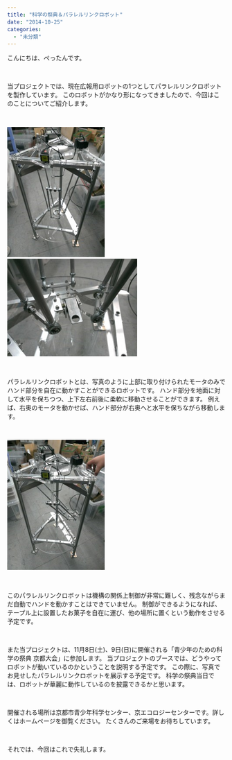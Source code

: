```yaml
---
title: "科学の祭典＆パラレルリンクロボット"
date: "2014-10-25"
categories: 
  - "未分類"
---
```


こんにちは、ぺったんです。

 

当プロジェクトでは、現在広報用ロボットの1つとしてパラレルリンクロボットを製作しています。 このロボットがかなり形になってきましたので、今回はこのことについてご紹介します。

 

[![CameraZOOM-20141024193042855](images/CameraZOOM-20141024193042855-225x300.jpg)](http://www.fortefibre.net/blog/wp-content/uploads/2014/10/CameraZOOM-20141024193042855.jpg)　[![CameraZOOM-20141024193141051](images/CameraZOOM-20141024193141051-300x225.jpg)](http://www.fortefibre.net/blog/wp-content/uploads/2014/10/CameraZOOM-20141024193141051.jpg)

 

パラレルリンクロボットとは、写真のように上部に取り付けられたモータのみでハンド部分を自在に動かすことができるロボットです。 ハンド部分を地面に対して水平を保ちつつ、上下左右前後に柔軟に移動させることができます。 例えば、右奥のモータを動かせば、ハンド部分が右奥へと水平を保ちながら移動します。

 

[![CameraZOOM-20141024193508064](images/CameraZOOM-20141024193508064-225x300.jpg)](http://www.fortefibre.net/blog/wp-content/uploads/2014/10/CameraZOOM-20141024193508064.jpg)

 

このパラレルリンクロボットは機構の関係上制御が非常に難しく、残念ながらまだ自動でハンドを動かすことはできていません。 制御ができるようになれば、テープル上に設置したお菓子を自在に運び、他の場所に置くという動作をさせる予定です。

 

また当プロジェクトは、11月8日(土)、9日(日)に開催される「青少年のための科学の祭典 京都大会」に参加します。 当プロジェクトのブースでは、どうやってロボットが動いているのかということを説明する予定です。 この際に、写真でお見せしたパラレルリンクロボットを展示する予定です。 科学の祭典当日では、ロボットが華麗に動作しているのを披露できるかと思います。

 

開催される場所は京都市青少年科学センター、京エコロジーセンターです。詳しくはホームページを御覧ください。 たくさんのご来場をお待ちしています。

 

それでは、今回はこれで失礼します。
